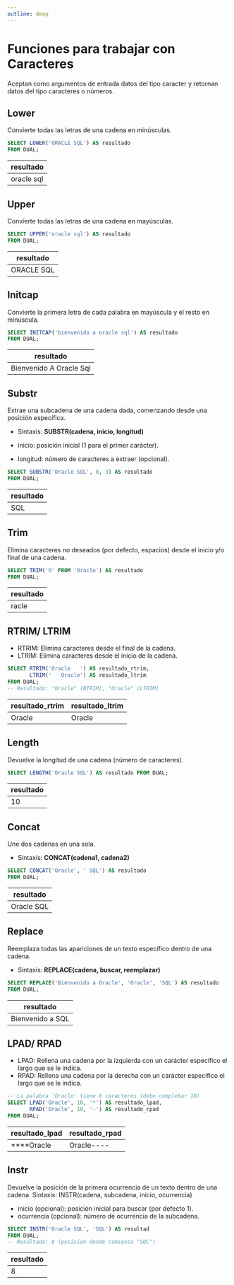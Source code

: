 ```yaml
---
outline: deep
---
```


# Funciones para trabajar con Caracteres

Aceptan como argumentos de entrada datos del tipo caracter y retornan datos del tipo caracteres o números.

## Lower

Convierte todas las letras de una cadena en minúsculas.

```sql
SELECT LOWER('ORACLE SQL') AS resultado
FROM DUAL;
```

| resultado        |
|------------------|
| oracle sql       |

## Upper

Convierte todas las letras de una cadena en mayúsculas.

```sql
SELECT UPPER('oracle sql') AS resultado
FROM DUAL;
```

| resultado         |
|-------------------|
| ORACLE SQL        |

## Initcap

Convierte la primera letra de cada palabra en mayúscula y el resto en minúscula.

```sql
SELECT INITCAP('bienvenido a oracle sql') AS resultado
FROM DUAL;
```

| resultado                 |
|---------------------------|
| Bienvenido A Oracle Sql   |


## Substr

Extrae una subcadena de una cadena dada, comenzando desde una posición específica.

* Sintaxis: **SUBSTR(cadena, inicio, longitud)**

* inicio: posición inicial (1 para el primer carácter).
* longitud: número de caracteres a extraer (opcional).

```sql
SELECT SUBSTR('Oracle SQL', 8, 3) AS resultado
FROM DUAL;
```

| resultado |
|-----------|
| SQL       |



## Trim

Elimina caracteres no deseados (por defecto, espacios) desde el inicio y/o final de una cadena.


```sql
SELECT TRIM('O' FROM 'Oracle') AS resultado
FROM DUAL;
```

| resultado |
|-----------|
| racle     |


## RTRIM/ LTRIM

* RTRIM: Elimina caracteres desde el final de la cadena.
* LTRIM: Elimina caracteres desde el inicio de la cadena.

```sql
SELECT RTRIM('Oracle   ') AS resultado_rtrim,
       LTRIM('   Oracle') AS resultado_ltrim
FROM DUAL;
-- Resultado: "Oracle" (RTRIM), "Oracle" (LTRIM)
```

| resultado_rtrim | resultado_ltrim |
|-----------------|-----------------|
| Oracle          | Oracle          |


## Length

Devuelve la longitud de una cadena (número de caracteres).

```sql
SELECT LENGTH('Oracle SQL') AS resultado FROM DUAL;
```

| resultado |
|-----------|
| 10        |


## Concat

Une dos cadenas en una sola.

* Sintaxis: **CONCAT(cadena1, cadena2)**

```sql
SELECT CONCAT('Oracle', ' SQL') AS resultado
FROM DUAL;
```

| resultado     |
|---------------|
| Oracle SQL    |



## Replace

Reemplaza todas las apariciones de un texto específico dentro de una cadena.

* Sintaxis: **REPLACE(cadena, buscar, reemplazar)**


```sql
SELECT REPLACE('Bienvenido a Oracle', 'Oracle', 'SQL') AS resultado
FROM DUAL;
```

| resultado         |
|-------------------|
| Bienvenido a SQL  |



## LPAD/ RPAD

* LPAD: Rellena una cadena por la izquierda con un carácter específico el largo que se le indica.
* RPAD: Rellena una cadena por la derecha con un carácter específico el largo que se le indica.

```sql
-- La palabra 'Oracle' tiene 6 caracteres (debe completar 10)
SELECT LPAD('Oracle', 10, '*') AS resultado_lpad,
       RPAD('Oracle', 10, '-') AS resultado_rpad
FROM DUAL;
```

| resultado_lpad  | resultado_rpad  |
|-----------------|-----------------|
| ****Oracle      | Oracle----      |


## Instr

Devuelve la posición de la primera ocurrencia de un texto dentro de una cadena.
Sintaxis: INSTR(cadena, subcadena, inicio, ocurrencia)

* inicio (opcional): posición inicial para buscar (por defecto 1).
* ocurrencia (opcional): número de ocurrencia de la subcadena.

```sql
SELECT INSTR('Oracle SQL', 'SQL') AS resultad
FROM DUAL;
-- Resultado: 8 (posición donde comienza "SQL")
```

| resultado |
|-----------|
| 8         |